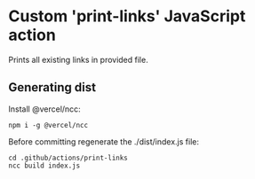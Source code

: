 # Custom 'print-links' JavaScript action

Prints all existing links in provided file.

## Generating dist

Install @vercel/ncc:
```
npm i -g @vercel/ncc
```
Before committing regenerate the ./dist/index.js file:
```
cd .github/actions/print-links
ncc build index.js
```
